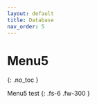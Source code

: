 ```yaml
---
layout: default
title: Database
nav_order: 5
---
```


# Menu5
{: .no_toc }

Menu5 test
{: .fs-6 .fw-300 }
